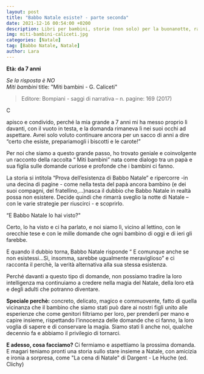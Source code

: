 ```yaml
---
layout: post
title: "Babbo Natale esiste? - parte seconda"
date: 2021-12-16 00:54:00 +0200
description: Libri per bambini, storie (non solo) per la buonanotte, racconti e letture per giocare e leggere con i bimbi.
img: miti-bambini-caliceti.jpg
categories: [Natale]
tag: [Babbo Natale, Natale]
author: Lara
---
```


**Età: da 7 anni**

*Se la risposta è NO*   
*Miti bambini*
title: "Miti bambini - G. Caliceti"

> Editore: Bompiani - saggi di narrativa – n. pagine: 169 (2017) 

<p><span class="dropcap">C</span></p>apisco e condivido, perché la mia grande a 7 anni mi ha messo proprio lì davanti, con il vuoto in testa, e la domanda rimaneva lì nei suoi occhi ad aspettare. 
Avrei solo voluto continuare ancora per un sacco di anni a dire “certo che esiste, prepariamogli i biscotti e le carote!”

Per noi che siamo a questo grande passo, ho trovato geniale e coinvolgente un racconto della raccolta “ Miti bambini” nata come dialogo tra un papà e sua figlia sulle domande curiose e profonde che i bambini ci fanno. 

La storia si intitola “Prova dell’esistenza di Babbo Natale” e ripercorre -in una decina di pagine - come nella testa del papà ancora bambino (e dei suoi compagni, del fratellino,…)nasca il dubbio che Babbo Natale in realtà possa non esistere.
Decide quindi che rimarrà sveglio la notte di Natale – con le varie strategie per riuscirci - e scoprirlo.

“E Babbo Natale lo hai visto?"

Certo, lo ha visto e ci ha parlato, e noi siamo lì, vicino al lettino, con le orecchie tese e con le mille domande che ogni bambino di oggi e di ieri gli farebbe.

E quando il dubbio torna, Babbo Natale risponde “ E comunque anche se non esistessi…Sì, insomma, sarebbe ugualmente meraviglioso” e ci racconta il perchè, la verità alternativa alla sua stessa esistenza.

Perché davanti a questo tipo di domande, non possiamo tradire la loro intelligenza ma continuiamo a credere nella magia del Natale, della loro età e degli adulti che potranno diventare.


**Speciale perchè:** concreto, delicato, magico e commuovente, fatto di quella vicinanza che il bambino che siamo stati può dare ai nostri figli unito alle esperienze che come genitori filtriamo per loro, per prenderli per mano e capire insieme, rispettando l’innocenza delle domande che ci fanno, la loro voglia di sapere e di conservare la magia. Siamo stati lì anche noi, qualche decennio fa e abbiamo il privilegio di tornarci.

**E adesso, cosa facciamo?** Ci fermiamo e aspettiamo la prossima domanda. E magari teniamo pronti una storia sullo stare insieme a Natale, con amicizia e ironia a sorpresa, come "La cena di Natale" di Dargent - Le Huche (ed. Clichy)

